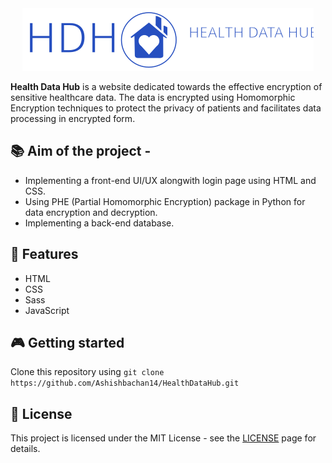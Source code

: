 <div align="center">
 <img src="./public/assets/logo.svg">
</div>

**Health Data Hub** is a website dedicated towards the effective encryption of sensitive healthcare data. The data is encrypted using
Homomorphic Encryption techniques to protect the privacy of patients and facilitates data processing in encrypted form.

## 📚 Aim of the project -

- Implementing a front-end UI/UX alongwith login page using HTML and CSS.
- Using PHE (Partial Homomorphic Encryption) package in Python for data encryption and decryption.
- Implementing a back-end database.

## 🚀 Features

- HTML
- CSS
- Sass
- JavaScript

## 🎮 Getting started

 Clone this repository using `git clone https://github.com/Ashishbachan14/HealthDataHub.git`

## 📃 License

This project is licensed under the MIT License - see the [LICENSE](https://choosealicense.com/licenses/mit/) page for details.
